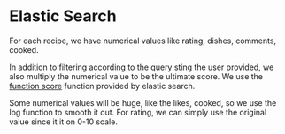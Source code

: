 # Elastic Search
For each recipe, we have numerical values like rating, dishes, comments, cooked. 

In addition to filtering according to the query sting the user provided, we also multiply the numerical value to be the ultimate score. We use the [function
score](https://www.elastic.co/guide/en/elasticsearch/guide/current/function-score-query.html) function provided by elastic search.

Some numerical values will be huge, like the likes, cooked, so we use the log function to smooth it out. For rating, we can simply
use the original value since it it on 0-10 scale.
